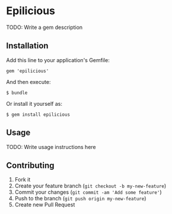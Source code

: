# Epilicious

TODO: Write a gem description

## Installation

Add this line to your application's Gemfile:

    gem 'epilicious'

And then execute:

    $ bundle

Or install it yourself as:

    $ gem install epilicious

## Usage

TODO: Write usage instructions here

## Contributing

1. Fork it
2. Create your feature branch (`git checkout -b my-new-feature`)
3. Commit your changes (`git commit -am 'Add some feature'`)
4. Push to the branch (`git push origin my-new-feature`)
5. Create new Pull Request
